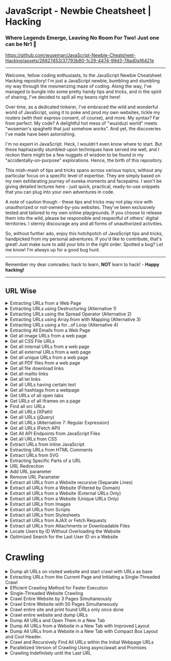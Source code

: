 # JavaScript - Newbie Cheatsheet | Hacking

### Where Legends Emerge, Leaving No Room For Two! Just one can be Nr1 💜


https://github.com/wuseman/JavaScript-Newbie-Cheatsheet-Hacking/assets/26827453/37793b80-1c29-4474-99d3-78ad0a16421e


***

 Welcome, fellow coding enthusiasts, to the JavaScript Newbie Cheatsheet Hacking repository! I'm just a JavaScript newbie, bumbling and stumbling my way through the mesmerizing maze of coding. Along the way, I've managed to bungle into some pretty handy tips and tricks, and in the spirit of sharing, I've decided to spill all my beans right here!

 Over time, as a dedicated tinkerer, I've embraced the wild and wonderful world of JavaScript, using it to poke and prod my own websites, tickle my routers (with their express consent, of course), and more. My syntax? Far from perfect. My code? A delightful hot mess of "wuziduzi world" meets "wuseman's spaghetti that just somehow works". And yet, the discoveries I've made have been astonishing.

 I'm no expert in JavaScript. Heck, I wouldn't even know where to start. But these haphazardly stumbled-upon techniques have served me well, and I reckon there might be a few nuggets of wisdom to be found in my "accidentally-on-purpose" explorations. Hence, the birth of this repository.

This mish-mash of tips and tricks spans across various topics, without any particular focus on a specific level of expertise. They are simply based on my own exhilarating journey of eureka moments and facepalms. I won't be giving detailed lectures here - just quick, practical, ready-to-use snippets that you can plug into your own adventures in code.

 A note of caution though - these tips and tricks may not play nice with unauthorized or not-owned-by-you websites. They've been exclusively tested and tailored to my own online playgrounds. If you choose to release them into the wild, please be responsible and respectful of others' digital territories. I sternly discourage any and all forms of unauthorized activities.

 So, without further ado, enjoy this hotchpotch of JavaScript tips and tricks, handpicked from my personal adventures. If you'd like to contribute, that's great! Just make sure to add your bits in the right order. Spotted a bug? Let me know! I'm always up for a good bug hunt.

***

Remember my dear comrades: hack to learn, **NOT** learn to hack! - **Happy hacking!**

***

## URL Wise

<details>
  <summary>Extracting URLs from a Web Page</summary>

```javascript
Array.from(document.links).forEach(({ href }) => console.log(href));
```

</details>

<details>
  <summary>Extracting URLs using Destructuring (Alternative 1)</summary>

```javascript
Array.from(document.links, ({ href }) => href).forEach(console.log);
```

</details>

<details>
  <summary>Extracting URLs using the Spread Operator (Alternative 2)</summary>

```javascript
[...document.getElementsByTagName('a')].forEach(a => console.log(a.href));
```

</details>

<details>
  <summary>Extracting URLs using Array.from with Mapping (Alternative 3)</summary>

```javascript
Array.from(document.getElementsByTagName('a'), a => a.href).forEach(url => console.log(url));
```

</details>

<details>
  <summary>Extracting URLs using a for...of Loop (Alternative 4)</summary>

```javascript
var urls = Array.from(document.getElementsByTagName('a'));
for (var url of urls) {
    console.log(url.href);
}
```

</details>

<details>
  <summary>Extracting All Emails from a Web Page</summary>

```javascript
const regex = /\b[A-Za-z0-9._%+-]+@[A-Za-z0-9.-]+\.[A-Z|a-z]{2,}\b/g;
const html = document.documentElement.innerHTML;
let match;
while ((match = regex.exec(html))) {
  console.log(match[0]);
}
```

</details>

<details>
  <summary>Get all image URLs from a web page</summary>

```javascript
Array.from(document.images).forEach(({ src }) => console.log(src));
```

</details>

<details>
  <summary>Get all CSS File URLs</summary>

```javascript
Array.from(document.styleSheets).forEach(({ href }) => console.log(href));
```

</details>

<details>
  <summary>Get all internal URLs from a web page</summary>

```javascript
Array.from(document.links).filter(a => a.hostname === location.hostname).forEach(({ href }) => console.log(href));
```

</details>

<details>
  <summary>Get all external URLs from a web page</summary>

```javascript
Array.from(document.links).filter(a => a.hostname !== location.hostname).forEach(({ href }) => console.log(href));
```

</details>

<details>
  <summary>Get all unique URLs from a web page</summary>

```javascript
let uniqueURLs = new Set(Array.from(document.links).map(({ href }) => href));
uniqueURLs.forEach(url => console.log(url));
```

</details>

<details>
  <summary>Get all PDF files from a web page</summary>

```javascript
Array.from(document.links).filter(a => a.href.endsWith('.pdf')).forEach(({ href }) => console.log(href));
```

</details>

<details>
  <summary>Get all file download links</summary>

```javascript
Array.from(document.querySelectorAll('a[download]')).forEach(({ href }) => console.log(href));
```

</details>

<details>
  <summary>Get all mailto links</summary>

```javascript
Array.from(document.querySelectorAll('a[href^="mailto:"]')).forEach(({ href }) => console.log(href));
```

</details>

<details>
  <summary>Get all tel links</summary>

```javascript
Array.from(document.querySelectorAll('a[href^="tel:"]')).forEach(({ href }) => console.log(href));
```

</details>

<details>
  <summary>Get all URLs having certain text</summary>

```javascript
Array.from(document.links).filter(a => a.innerText.includes('text')).forEach(({ href }) => console.log(href));
```

</details>

<details>
  <summary>Get all hashtags from a webpage</summary>

```javascript
Array.from(document.querySelectorAll('a[href^="#"]')).forEach(({ href }) => console.log(href));
```

</details>

<details>
  <summary>Get URLs of all open tabs</summary>

```javascript
chrome.tabs.query({}, function(tabs) {
  tabs.forEach(tab => console.log(tab.url));
});
```

</details>

<details>
  <summary>Get URLs of all iframes on a page</summary>

```javascript
Array.from(document.querySelectorAll('iframe')).forEach(({ src }) => console.log(src));
```

</details>


<details>
  <summary>Find all src URLs</summary>

```javascript
// Select all relevant HTML elements that may have src attributes
var elementsWithSrc = document.querySelectorAll('img, script, iframe');

// Iterate through the elements and retrieve the src URLs
for (var i = 0; i < elementsWithSrc.length; i++) {
  var element = elementsWithSrc[i];
  var src = element.getAttribute('src');
  if (src) {
    console.log(src);
  }
}
```

</details>

<details>
  <summary>Get all URLs (XPath)</summary>

```javascript
const xpathResult = document.evaluate('//a', document, null, XPathResult.ANY_TYPE, null);
let node = xpathResult.iterateNext();
while (node) {
  console.log(node.href);
  node = xpathResult.iterateNext();
}
```

</details>

<details>
  <summary>Get all URLs (jQuery)</summary>

```javascript
document.querySelectorAll('a').forEach(function(a) {
  console.log(a.href);
});
```

</details>

<details>
  <summary>Get all URLs (Alternative 7: Regular Expression)</summary>

```javascript
const regex = /<a\s+(?:[^>]*?\s+)?href=(["'])(.*?)\1/g;
const html = document.documentElement.innerHTML;
let match;
while ((match = regex.exec(html))) {
  console.log(match[2]);
}
```

</details>

<details>
  <summary>Get all URLs (Fetch API)</summary>

```javascript
fetch(document.location.href)
  .then(response => response.text())
  .then(html => {
    const regex = /<a\s+(?:[^>]*?\s+)?href=(["'])(.*?)\1/g;
    let match;
    while ((match = regex.exec(html))) {
      console.log(match[2]);
    }
  });
```

</details>

<details>
  <summary>Get All API Endpoints from JavaScript Files</summary>

```javascript
fetch(document.location.href)
  .then(response => response.text())
  .then(html => {
    const scriptUrls = html.match(/<script src="(.*?)"/g);
    scriptUrls.forEach(url => {
      fetch(url)
        .then(response => response.text())
        .then(js => {
          const matches = js.match(/\/api\/\w+/g);
          if (matches) {
            matches.forEach(endpoint => console.log(endpoint));
          }
        });
    });
});
```

</details>

<details>
  <summary>Get all URLs from CSS</summary>

```javascript
Array.from(document.styleSheets).forEach(styleSheet => {
  const cssRules = styleSheet.cssRules || styleSheet.rules;
  if (cssRules) {
    Array.from(cssRules).forEach(rule => {
      const urlMatches = rule.cssText.match(/url\(["']?(.*?)["']?\)/g);
      if (urlMatches) {
        urlMatches.forEach(url => console.log(url.match(/url\(["']?(.*?)["']?\)/)[1]));
      }
    });
  }
});
```

</details>

<details>
  <summary>Extract URLs from Inline JavaScript</summary>

```javascript
const regex = /url\s*\(\s*(['"]?)(.*?)\1\s*\)/g;
const html = document.documentElement.innerHTML;
let match;
while ((match = regex.exec(html))) {
  console.log(match[2]);
}
```

</details>

<details>
  <summary>Extracting URLs from HTML Comments</summary>

```javascript
const regex = /<!--.*?(\b

https?:\/\/\S+)\b.*?-->/g;
const html = document.documentElement.innerHTML;
let match;
while ((match = regex.exec(html))) {
  console.log(match[1]);
}
```

</details>

<details>
  <summary>Extract URLs from SVG</summary>

```javascript
Array.from(document.getElementsByTagName('image')).forEach(({ href }) => console.log(href));
```

</details>

<details>
  <summary>Extracting Specific Parts of a URL</summary>

```javascript
function extractDomain(url) {
  const domainRegex = /^(?:https?:\/\/)?(?:[^@\n]+@)?(?:www\.)?([^:\/\n?]+)/;
  const matches = url.match(domainRegex);
  return matches ? matches[1] : null;
}

function extractProtocol(url) {
  const protocolRegex = /^(https?:\/\/)/;
  const matches = url.match(protocolRegex);
  return matches ? matches[1] : null;
}

function extractPath(url) {
  const pathRegex = /^(?:https?:\/\/)?[^\/]+(\/.*)/;
  const matches = url.match(pathRegex);
  return matches ? matches[1] : null;
}

const url = 'https://www.example.com/path/to/resource?query=string#fragment';

console.log('Domain:', extractDomain(url));
console.log('Protocol:', extractProtocol(url));
console.log('Path:', extractPath(url));
```

</details>

<details>
  <summary>URL Redirection</summary>

```javascript
window.location.href = 'https://www.newurl.com';
```

</details>

<details>
  <summary>Add URL parameter</summary>

```javascript
function addUrlParameter(url, parameterName, parameterValue) {
  const separator = url.includes('?') ? '&' : '?';
  return url + separator + encodeURIComponent(parameterName) + '=' + encodeURIComponent(parameterValue);
}

const originalUrl = 'https://www.github.com/wuseman';
const modifiedUrl = addUrlParameter(originalUrl, 'param', 'value');
console.log(modifiedUrl);
```

</details>

<details>
  <summary>Remove URL Parameter</summary>

```javascript
function removeUrlParameter(url, parameterName) {
  const urlParts = url.split('?');
  if (urlParts.length >= 2) {
    const prefix = encodeURIComponent(parameterName) + '=';
    const parameters = urlParts[1].split(/[&;]/g);

    for (let i = parameters.length - 1; i >= 0; i--) {
      if (parameters[i].lastIndexOf(prefix, 0) !== -1) {
        parameters.splice(i, 1);
      }
    }

    if (parameters.length > 0) {
      return urlParts[0] + '?' + parameters.join('&');
    } else {
      return urlParts[0];
    }
  }
  return url;
}

const originalUrl = 'https://www.somesite.com?param1=value1&param2=value2';
const modifiedUrl = removeUrlParameter(originalUrl, 'param2');
console.log(modifiedUrl);
```

</details>

<details>
  <summary>Extract all URLs from a Website recursive (Separate Lines)</summary>

```javascript
// Function to extract the domain from a URL
function extractDomain(url) {
  const domainRegex = /^(?:https?:\/\/)?(?:[^@\n]+@)?(?:www\.)?([^:\/\n?]+)/;
  const matches = url.match(domainRegex);
  return matches ? matches[1] : null;
}

// Function to extract all URLs from a website and return them as separate lines
function extractURLsSeparateLines() {
  const allURLs = [];

  //

 Retrieve all anchor elements on the page
  const anchorElements = document.getElementsByTagName('a');

  // Extract URLs
  for (let i = 0; i < anchorElements.length; i++) {
    const href = anchorElements[i].href;
    const domain = extractDomain(href);

    // Filter out external URLs if needed
    if (domain !== null) {
      allURLs.push(href);
    }
  }

  return allURLs;
}

// Recursive function to crawl all pages of the website
function crawlWebsite(currentURL) {
  // Create a new XMLHttpRequest object
  const xhr = new XMLHttpRequest();

  // Callback function for handling the response
  xhr.onload = function () {
    if (xhr.status === 200) {
      // Extract URLs from the current page
      const urls = extractURLsSeparateLines();

      // Log the extracted URLs on separate lines in the console
      console.log(`Extracted URLs from ${currentURL}:`);
      console.log(urls.join('\n'));

      // Extract and crawl URLs from child pages
      const domain = extractDomain(currentURL);
      const links = Array.from(new Set(urls.filter(url => extractDomain(url) === domain)));

      links.forEach(link => {
        const absoluteURL = new URL(link, currentURL).href;
        crawlWebsite(absoluteURL);
      });
    }
  };

  // Open the current URL
  xhr.open('GET', currentURL);
  xhr.send();
}

// Call the function to start crawling the website from the current page
crawlWebsite(window.location.href);
```
</details>

<details>
  <summary>Extract all URLs from a Website (Filtered by Domain)</summary>

```javascript
// Function to extract the domain from a URL
function extractDomain(url) {
  const domainRegex = /^(?:https?:\/\/)?(?:[^@\n]+@)?(?:www\.)?([^:\/\n?]+)/;
  const matches = url.match(domainRegex);
  return matches ? matches[1] : null;
}

// Function to extract all URLs from a website filtered by a specific domain
function extractURLsByDomain(domain) {
  const allURLs = [];

  // Retrieve all anchor elements on the page
  const anchorElements = document.getElementsByTagName('a');

  // Extract URLs
  for (let i = 0; i < anchorElements.length; i++) {
    const href = anchorElements[i].href;
    const anchorDomain = extractDomain(href);

    // Filter URLs by the specified domain
    if (anchorDomain !== null && anchorDomain.includes(domain)) {
      allURLs.push(href);
    }
  }

  return allURLs;
}

// Specify the domain to filter URLs
const targetDomain = 'github.com/wuseman';

// Call the function to extract URLs filtered by the domain
const filteredURLs = extractURLsByDomain(targetDomain);

// Log the extracted URLs to the console
console.log(`Extracted URLs for domain ${targetDomain}:`, filteredURLs);
```

</details>

<details>
  <summary>Extract all URLs from a Website (External URLs Only)</summary>

```javascript
// Function to extract the domain from a URL
function extractDomain(url) {
  const domainRegex = /^(?:https?:\/\/)?(?:[^@\n]+@)?(?:www\.)?([^:\/\n?]+)/;
  const matches = url.match(domainRegex);
  return matches ? matches[1] : null;
}

// Function to extract all external URLs from a website
function extractExternalURLs() {
  const allURLs = [];

  // Retrieve all anchor elements on the page
  const anchorElements = document.getElementsByTagName('a');

  // Extract URLs
  for (let i = 0; i < anchorElements.length; i++) {
    const href = anchorElements[i].href;
    const domain = extractDomain(href);

    // Filter out internal URLs by comparing domains
    if (domain !== null && !domain.includes(window.location.hostname)) {
      allURLs.push(href);
    }
  }

  return allURLs;
}

// Call the function to extract external URLs
const externalURLs = extractExternalURLs();

// Log the extracted external URLs to the console
console.log('Extracted External URLs:', externalURLs);
```

</details>

<details>
  <summary>Extract all URLs from a Website (Unique URLs Only)</summary>

```javascript
// Function to extract the domain from a URL
function extractDomain(url) {
  const domainRegex = /^(?:https?:\/\/)?(?:[^@\n]+@)?(?:www\.)?([^:\/\n?]+)/;
  const matches = url.match(domainRegex);
  return matches ? matches[1] : null;
}

// Function to extract all unique URLs from a website
function extractUniqueURLs() {
  const allURLs = [];

  // Retrieve all anchor elements on the page
  const anchorElements = document.getElementsByTagName('a');

  // Extract URLs
  for (let i = 0; i < anchorElements.length; i++) {
    const href = anchorElements[i].href;
    const domain = extractDomain(href);

    // Check if the URL is already in the

 array
    if (allURLs.indexOf(href) === -1) {
      allURLs.push(href);
    }
  }

  return allURLs;
}

// Call the function to extract unique URLs
const uniqueURLs = extractUniqueURLs();

// Log the extracted unique URLs to the console
console.log('Extracted Unique URLs:', uniqueURLs);
```

</details>

<details>
  <summary>Extract all URLs from Images</summary>

```javascript
// Function to extract all URLs from images on a website
function extractImageURLs() {
  const allURLs = [];

  // Retrieve all image elements on the page
  const imageElements = document.getElementsByTagName('img');

  // Extract URLs
  for (let i = 0; i < imageElements.length; i++) {
    const src = imageElements[i].src;

    // Add the image URL to the array
    allURLs.push(src);
  }

  return allURLs;
}

// Call the function to extract image URLs
const imageURLs = extractImageURLs();

// Log the extracted image URLs to the console
console.log('Extracted Image URLs:', imageURLs);
```

</details>

<details>
  <summary>Extract all URLs from Scripts</summary>

```javascript
// Function to extract all URLs from scripts on a website
function extractScriptURLs() {
  const allURLs = [];

  // Retrieve all script elements on the page
  const scriptElements = document.getElementsByTagName('script');

  // Extract URLs
  for (let i = 0; i < scriptElements.length; i++) {
    const src = scriptElements[i].src;

    // Add the script URL to the array
    allURLs.push(src);
  }

  return allURLs;
}

// Call the function to extract script URLs
const scriptURLs = extractScriptURLs();

// Log the extracted script URLs to the console
console.log('Extracted Script URLs:', scriptURLs);
```

</details>

<details>
  <summary>Extract all URLs from Stylesheets</summary>

```javascript
// Function to extract all URLs from stylesheets on a website
function extractStylesheetURLs() {
  const allURLs = [];

  // Retrieve all link elements on the page
  const linkElements = document.getElementsByTagName('link');

  // Extract URLs
  for (let i = 0; i < linkElements.length; i++) {
    const href = linkElements[i].href;

    // Add the stylesheet URL to the array
    allURLs.push(href);
  }

  return allURLs;
}

// Call the function to extract stylesheet URLs
const stylesheetURLs = extractStylesheetURLs();

// Log the extracted stylesheet URLs to the console
console.log('Extracted Stylesheet URLs:', stylesheetURLs);
```

</details>

<details>
  <summary>Extract all URLs from AJAX or Fetch Requests</summary>

```javascript
// Function to extract all URLs from dynamically loaded resources via AJAX or fetch requests
function extractDynamicURLs(urls) {
  const allURLs = [];

  // Retrieve all AJAX or fetch request URLs
  const requestURLs = [...urls];

  // Extract URLs
  for (let i = 0; i < requestURLs.length; i++) {
    const url = requestURLs[i];

    // Add the URL to the array
    allURLs.push(url);
  }

  return allURLs;
}

// Example array of AJAX or fetch request URLs
const ajaxURLs = ['https://somesite.com/api/data', 'https://somesite.com/api/users'];

// Call the function to extract URLs from AJAX or fetch requests
const

 dynamicURLs = extractDynamicURLs(ajaxURLs);

// Log the extracted URLs to the console
console.log('Extracted URLs from AJAX or Fetch Requests:', dynamicURLs);
```

</details>

<details>
  <summary>Extract all URLs from Attachments or Downloadable Files</summary>

```javascript
// Function to extract all URLs from attachments or downloadable files on a website
function extractAttachmentURLs() {
  const allURLs = [];

  // Retrieve all attachment or downloadable file elements on the page
  const attachmentElements = document.querySelectorAll('a[download], a[href*=".pdf"], a[href*=".doc"], a[href*=".xls"], a[href*=".zip"]');

  // Extract URLs
  for (let i = 0; i < attachmentElements.length; i++) {
    const href = attachmentElements[i].href;

    // Add the attachment URL to the array
    allURLs.push(href);
  }

  return allURLs;
}

// Call the function to extract attachment URLs
const attachmentURLs = extractAttachmentURLs();

// Log the extracted attachment URLs to the console
console.log('Extracted Attachment URLs:', attachmentURLs);
```
</details>

<details>
  <summary>Locate Users by ID Without Overloading the Website</summary>

This approach is designed to efficiently find the highest user ID when we do not have a clear starting point. It aims to avoid putting excessive load on the server, thus preventing a potentially negative impact on the site's performance.

```javascript
async function crawlUsersById(startId, endId) {
  for (let id = startId; id <= endId; id++) {
    const url = `https://somewebsite/api/v1/users/${id}`;

    try {
      const response = await fetch(url, {
        headers: {
          "accept": "application/json, text/plain, */*",
          "sec-ch-ua": "\"Not.A/Brand\";v=\"8\", \"Chromium\";v=\"114\", \"Google Chrome\";v=\"114\"",
        },
        referrer: `https://somewebsite.org/user/${id}/edit`,
        referrerPolicy: "strict-origin-when-cross-origin",
        method: "GET",
        mode: "cors",
        credentials: "include"
      });

      if (response.ok) {
        const userData = await response.json();
        console.log(userData);
        // Process the userData as needed
      } else {
        console.error(`Error retrieving user data for ID: ${id}`);
      }
    } catch (error) {
      console.error(`Error fetching user data for ID: ${id}`, error);
    }
  }
}

// Usage: crawlUsersById(startId, endId);
crawlUsersById(1, 999999);
```
</details>

<details>
  <summary>Optimized Search for the Last User ID on a Website</summary>

This method uses a balanced approach to discover the largest user ID on a website when there is no initial indication of its value. The strategy aims to minimize the potential strain on the website by avoiding excessive requests.

```javascript
async function findLastUser() {
  let startId = 10000;
  let endId = 12000;
  let lastUser = null;

  while (startId <= endId) {
    const midId = Math.floor((startId + endId) / 2);
    const url = `https://somewebsite/api/v1/users/${midId}`;

    try {
      const response = await fetch(url, {
        headers: {
          "accept": "application/json, text/plain, */*",
          "sec-ch-ua": "\"Not.A/

Brand\";v=\"8\", \"Chromium\";v=\"114\", \"Google Chrome\";v=\"114\"",
        },
        referrer: `https://somewebsite/user/${midId}/edit`,
        referrerPolicy: "strict-origin-when-cross-origin",
        method: "GET",
        mode: "cors",
        credentials: "include"
      });

      if (response.ok) {
        lastUser = midId;
        startId = midId + 1;
      } else if (response.status === 404) {
        endId = midId - 1;
      } else {
        console.error(`Error retrieving user data for ID: ${midId}`);
        break;
      }
    } catch (error) {
      console.error(`Error fetching user data for ID: ${midId}`, error);
      break;
    }
  }

  console.log(`Last user found with ID: ${lastUser}`);
}

// Usage: findLastUser();
findLastUser();
```
</details>

# Crawling


<details>
  <summary>Dump all URLs on visited website and start crawl with URLs as base</summary>

The provided code demonstrates a web crawling script that extracts URLs from a visited website and uses them as a base for further crawling. The script utilizes JavaScript and employs a breadth-first search strategy.

```javascript
let c = [];
let p = ['https://www.nr1.nu/'];

async function a() {
  while (p.length) {
    let u = p.pop();
    if (!c.includes(u)) {
      console.log(`Crawling ${u}`);
      try {
        let r = await fetch(u);
        let t = await r.text();
        let d = new DOMParser().parseFromString(t, 'text/html').getElementsByTagName('a');
        for (let a of d) {
          if (!c.includes(a.href) && !p.includes(a.href)) {
            p.push(a.href);
          }
        }
      } catch (e) {
        console.error(`Failed to crawl "${u}": ${e}`);
      }
      c.push(u);
    }
  }
  console.log('Finished crawling', c);
}

a();
```
</details>





<details>
  <summary>Extracting URLs from the Current Page and Initiating a Single-Threaded Crawl</summary>

* Elapsed time: 32918 ms

```javascript
let c = [];
let p = ['https://www.nr1.nu/'];

async function a() {
  let s = new Date().getTime();
  while (p.length) {
    let u = p.pop();
    if (!c.includes(u)) {
      console.log(`Crawling ${u}`);
      try {
        let r = await fetch(u);
        let t = await r.text();
        let d = new DOMParser().parseFromString(t, 'text/html').getElementsByTagName('a');
        for (let a of d) {
          if (!c.includes(a.href) && !p.includes(a.href)) {
            p.push(a.href);
          }
        }
      } catch (e) {
        console.error(`Failed to crawl "${u}": ${e}`);
      }
      c.push(u);
    }
  }
  let e = new Date().getTime();
  console.log('Finished crawling', c);
  console.log('Elapsed time:', e - s, 'ms');
}

a();
```

</details>



<details>
  <summary>Efficient Crawling Method for Faster Execution</summary>

This code presents an alternative crawling approach that improves efficiency and reduces execution time. By utilizing XMLHttpRequest, the script performs crawling in a faster manner, making it suitable for large-scale web crawling tasks.

Elapsed time: 5002.60 ms

```javascript
var crawledUrls = new Set();
var urls = [];

function crawlUrl(url) {
  if (crawledUrls.has(url)) return;

  crawledUrls.add(url);

  var xhr = new XMLHttpRequest();
  xhr.onreadystatechange = function() {
    if (xhr.readyState === 4 && xhr.status === 200) {
      var responseText = xhr.responseText;
      var parser = new DOMParser();
      var doc = parser.parseFromString(responseText, 'text/html');
      var anchors = doc.getElementsByTagName('a');
      
      for (var i = 0; i < anchors.length; i++) {
        var href = anchors[i].href;
        if (!crawledUrls.has(href)) {
          urls.push(href);
          crawlUrl(href);
        }
      }
    }
  };

  xhr.open('GET', url, true);
  xhr.send();
}

crawlUrl(window.location.href);

setTimeout(function() {
  console.log(urls);
}, 5000); // Adjust the timeout as needed to wait for the crawling to complete
```
</details>


<details>
  <summary>Single-Threaded Website Crawling</summary>

This code represents a single-threaded approach to crawl an entire website. It utilizes a depth-first crawling strategy to systematically explore the website's pages.

**EXTREME**: Crawling completed in 3131.1999999999534 milliseconds.

```javascript
var crawledUrls = new Set();
var startTime = performance.now();
var requestDelay = 200

; // Delay between each request in milliseconds

function crawlUrl(url) {
  return new Promise(function(resolve, reject) {
    var xhr = new XMLHttpRequest();
    xhr.onreadystatechange = function() {
      if (xhr.readyState === 4) {
        if (xhr.status === 200) {
          var responseText = xhr.responseText;
          var newUrls = extractUrlsFromResponse(responseText);
          resolve(newUrls);
        } else {
          reject(xhr.status);
        }
      }
    };
    xhr.open("GET", url, true);
    xhr.send();
  });
}

function delay(ms) {
  return new Promise(function(resolve) {
    setTimeout(resolve, ms);
  });
}

function crawlUrls(urls) {
  var promises = urls.map(function(url, index) {
    return delay(index * requestDelay) // Delay the requests
      .then(function() {
        return crawlUrl(url);
      });
  });

  return Promise.all(promises)
    .then(function(results) {
      var newUrls = results.reduce(function(acc, urls) {
        return acc.concat(urls);
      }, []);
      var uniqueNewUrls = newUrls.filter(function(url) {
        return !crawledUrls.has(url);
      });
      uniqueNewUrls.forEach(function(url) {
        crawledUrls.add(url);
      });

      var remainingUrls = uniqueNewUrls.filter(function(url) {
        return !urls.includes(url);
      });

      if (remainingUrls.length > 0) {
        return crawlUrls(remainingUrls);
      }
    })
    .catch(function(error) {
      console.error("Error crawling URLs:", error);
    });
}

function extractUrlsFromResponse(responseText) {
  var parser = new DOMParser();
  var doc = parser.parseFromString(responseText, "text/html");
  var anchors = doc.getElementsByTagName("a");
  var urls = [];
  for (var i = 0; i < anchors.length; i++) {
    urls.push(anchors[i].href);
  }
  return urls;
}

var startingUrl = window.location.href;
var urls = [startingUrl];

crawlUrls(urls)
  .then(function() {
    var endTime = performance.now();
    var duration = endTime - startTime;
    console.log("Crawling completed in " + duration + " milliseconds.");
    console.log(Array.from(crawledUrls));
  });
```
</details>


<details>
  <summary>Crawl Entire Website by 3 Pages Simultaneously</summary>

* Total time: 25298.40 milliseconds

```javascript
let crawledUrls = [];
let pendingUrls = ['https://www.nr1.nu/'];
let startTime = performance.now();

const crawl = async () => {
  while (pendingUrls.length) {
    let urlsToCrawl = pendingUrls.splice(0, 10); // Number of concurrent requests: 10
    let crawlPromises = urlsToCrawl.map(async (url) => {
      if (crawledUrls.includes(url)) return;
      console.log(`Crawling ${url}`);
      try {
        let response = await fetch(url);
        let text = await response.text();
        let parser = new DOMParser();
        let doc = parser.parseFromString(text, 'text/html');
        let anchors = doc.getElementsByTagName('a');
        for (let i = 0; i < anchors.length; i++) {
          let href = anchors[i].href;
          if (!crawledUrls.includes(href) && !pendingUrls.includes(href)) {
            pendingUrls.push(href);
          }
        }
      } catch (err) {
        console.error(`Failed to crawl "${url}": ${err}`);
      }
      crawledUrls.push(url);
    });
    await Promise.all(crawlPromises);
  }
  let endTime = performance.now();
  let totalTime = endTime - startTime;
  console.log('Finished crawling');
  console.log(crawledUrls);
  console.log(`Total time: ${totalTime.toFixed(2)} milliseconds`);
};

crawl();
```

</details>


<details>
  <summary>Crawl Entire Website with 50 Pages Simultaneously</summary>

The provided code showcases a crawling approach that allows the concurrent crawling of 50 pages at once, significantly enhancing the crawling speed. It maintains lists of crawled URLs and pending URLs and outputs the total time taken for the crawling process.

* Total time: 22067.30 milliseconds

```javascript
let crawledUrls = [];
let pendingUrls = ['https://www.nr1.nu/'];
let startTime = performance.now();

const crawl = async () => {
  while (pendingUrls.length) {
    let urlsToCrawl = pendingUrls.splice(0, 50); // Number of concurrent requests: 50
    let crawlPromises = urlsToCrawl.map(async (url) => {
      if (crawledUrls.includes(url)) return;
      console.log(`Crawling ${url}`);
      try {
        let response = await fetch(url);
        let text = await response.text();
        let parser = new DOMParser();
        let doc = parser.parseFromString(text, 'text/html');
        let anchors = doc.getElementsByTagName('a');
        for (let i = 0; i < anchors.length; i++) {
          let href = anchors[i].href;
          if (!crawledUrls.includes(href) && !pendingUrls.includes(href)) {
            pendingUrls.push(href);
          }
        }
      } catch (err) {
        console.error(`Failed to crawl "${url}": ${err}`);
      }
      crawledUrls.push(url);
    });
    await Promise.all(crawlPromises);
  }
  let endTime = performance.now();
  let totalTime = endTime - startTime;
  console.log('Finished crawling');
  console.log(crawledUrls);
  console.log(`Total time: ${totalTime.toFixed(2)} milliseconds`);
};

crawl();
```

</details>


<details>
  <summary>Crawl entire site and print found URLs only once done</summary>

The provided code showcases a web crawling approach that explores an entire website and ensures that the found URLs are printed only once the crawling process is completed. It prevents duplicate URLs from being processed and guarantees that each URL is printed only once.

* Total time: 36452.39999999851 milliseconds

```javascript
let crawledUrls = new Set();
let pendingUrls = ['https://www.nr1.nu/'];
let startTime = performance.now();

const crawl = async () => {
  while (pendingUrls.length) {
    const url = pendingUrls.pop();
    if (crawledUrls.has(url)) continue; // Avoid re-crawling
    console.log(`Crawling ${url}`);
    try {
      const response = await fetch(url);
      const text = await response.text();
      const doc = new DOMParser().parseFromString(text, 'text/html');
      const anchors = doc.getElementsByTagName('a');
      for (const anchor of anchors) {
        const href = anchor.href;
        if (!crawledUrls.has(href) && !pendingUrls.includes(href)) {
          pendingUrls.push(href);
        }
      }
    } catch (err) {
      console.error(`Failed to crawl "${url}": ${err}`);
    }
    crawledUrls.add(url);
  }
  let endTime = performance.now();
  let totalTime = endTime - startTime;
  console.log('Finished crawling');
  console.log(Array.from(crawledUrls));
  console.log(`Total time: ${totalTime} milliseconds`);
};

crawl();
```

</details>



<details>
  <summary>Crawl entire website and dump URLs</summary>

The provided code showcases a web crawling approach that crawls an entire website and dumps the URLs found during the process. It ensures that each URL is crawled only once and prevents duplicate URLs from being added to the list of pending URLs.

```javascript
let crawledUrls = [];
let pendingUrls = ['https://www.nr1.nu/'];

const crawl = async () => {
    while (pendingUrls.length) {
        let url = pendingUrls.pop();
        if (crawledUrls.includes(url)) continue; // avoid re-crawling
        console.log(`Crawling ${url}`);
        try {
            let response = await fetch(url);
            let text = await response.text();
            let parser = new DOMParser();
            let doc = parser.parseFromString(text, 'text/html');
            let anchors = doc.getElementsByTagName('a');
            for (let i = 0; i < anchors.length; i++) {
                let href = anchors[i].href;
                if (!crawledUrls.includes(href) && !pendingUrls.includes(href)) pendingUrls.push(href);
            }
        } catch (err) {
            console.error(`Failed to crawl "${url}": ${err}`);
        }
        crawledUrls.push(url);
    }
    console.log('Finished crawling');
    console

.log(crawledUrls);
};

crawl();
```
</details>



<details>
  <summary>Dump All URLs and Open Them in a New Tab</summary>

The provided code allows for the extraction of all URLs present on a webpage and opens them in a new browser tab. It generates an HTML document in the new tab containing the dumped URLs.

```javascript
var urls = Array.from(document.getElementsByTagName("a"), function (a) {
  return a.href;
});

var newTab = window.open();
newTab.document.open();
newTab.document.write("<html><head><title>URL Dump</title></head><body><table>");
newTab.document.write("<tr><th>URL</th><th>Link</th></tr>");
for (var i = 0; i < urls.length; i++) {
  newTab.document.write("<tr><td>" + urls[i] + "</td><td><a href='" + urls[i] + "'>" + urls[i] + "</a></td></tr>");
}
newTab.document.write("</table></body></html>");
newTab.document.close();
```

</details>


<details>
  <summary>Dump All URLs from a Website in a New Tab with Improved Layout</summary>

The provided code extracts all URLs from a website and opens them in a new browser tab with an enhanced layout. The URLs are displayed in a table format, with the left column showing the URLs as plain text and the right column displaying the URLs as clickable links. The code starts by utilizing the getElementsByTagName method to retrieve all anchor tags (<a>) on the current webpage. It converts the resulting HTMLCollection into an array using Array.from and extracts the href attribute from each anchor tag, representing the URLs.

A new browser tab is opened using the window.open method. The new tab's document is then opened for writing. The code writes an HTML document in the new tab, including a title of "URL Dump" and a style section to define the layout. The table layout is specified using CSS rules, defining the appearance of the table, table cells, and table rows. The URLs are displayed in a two-column table format, with the left column showing the URLs as plain text and the right column displaying the URLs as clickable links.

The code then iterates over the URLs array and writes each URL as a row in the table. Each row consists of two table cells: one displaying the URL as plain text and the other containing an anchor tag with the URL as the link text and target. After completing the table structure, the new tab's document is closed, finalizing the content. The new tab will display the URLs in an organized table layout, providing easy access to the URLs as both plain text and clickable links.



```javascript
var urls = Array.from(document.getElementsByTagName("a"), function (a) {
  return a.href;
});

var newTab = window.open();
newTab.document.open();
newTab.document.write("<html><head><title>URL Dump</title>");
newTab.document.write("<style>table { border-collapse: collapse; width: 100%; }");
newTab.document.write("th, td { padding: 8px; text-align: left; border-bottom: 1px solid #ddd; }");
newTab.document.write("tr:hover { background-color: #f5f5f5; }");
newTab.document.write("a { color: #0000EE; text-decoration: none; }");
newTab.document.write("</style></head><body><table>");
newTab.document.write("<tr><th>URL</th><th>Link</th></tr>");
for (var i = 0; i < urls.length; i++) {
  newTab.document.write("<tr><td>" + urls[i] + "</td><td><a href='" + urls[i] + "'>" + urls[i] + "</a></td></tr>");
}
newTab.document.write("</table></body></html>");
newTab.document.close();
```

</details>


<details>
  <summary>Dump All URLs from a Website in a New Tab with Compact Box Layout and Cool Header.</summary>

The provided code extracts all URLs from a website and opens them in a new browser tab with a compact box layout. The URLs are displayed in a table format, with the left column showing the URLs as plain text and the right column displaying the URLs as clickable links. The layout includes a cool header for added style.

The code begins by utilizing the getElementsByTagName method to retrieve all anchor tags (<a>) on the current webpage. It converts the resulting HTMLCollection into an array using Array.from and extracts the href attribute from each anchor tag, representing the URLs.


```javascript
var urls = Array.from(document.getElementsByTagName("a"), function (a) {
  return a.href;
});

var newTab = window.open();
newTab.document.open();
newTab.document.write("<html><head><title>URL Dump</title>");
newTab.document.write("<style>table { border-collapse: collapse; width: 100%; }");
newTab.document.write("th, td { padding: 8px;

 text-align: left; border-bottom: 1px solid #ddd; }");
newTab.document.write("tr:hover { background-color: #f5f5f5; }");
newTab.document.write("a { color: #0000EE; text-decoration: none; }");
newTab.document.write(".header { background-color: #333; color: #FFF; padding: 10px; font-size: 20px; }");
newTab.document.write("</style></head><body>");
newTab.document.write("<div class='header'>URL Dump</div>");
newTab.document.write("<table>");
newTab.document.write("<tr><th>URL</th><th>Link</th></tr>");
for (var i = 0; i < urls.length; i++) {
  newTab.document.write("<tr><td>" + urls[i] + "</td><td><a href='" + urls[i] + "'>" + urls[i] + "</a></td></tr>");
}
newTab.document.write("</table></body></html>");
newTab.document.close();
```

</details>


<details>
  <summary>Crawl and Recursively Find All URLs within the Initial Webpage URLs</summary>

 The provided code implements a recursive crawling approach to find and extract all URLs within the initial webpage URLs. It utilizes XMLHttpRequest to fetch the webpages, extracts URLs from the responses, and continues crawling recursively until all URLs have been traversed. The crawled URLs are logged at the end.

 During the crawling process, URLs are crawled recursively, and new URLs are added to the urls array for further crawling. If any errors occur during the crawling, they are logged to the console.

```javascript
var crawledUrls = [];
var startTime = performance.now();

function crawlUrl(url) {
  return new Promise(function(resolve, reject) {
    var xhr = new XMLHttpRequest();
    xhr.onreadystatechange = function() {
      if (xhr.readyState === 4) {
        if (xhr.status === 200) {
          var responseText = xhr.responseText;
          var newUrls = extractUrlsFromResponse(responseText);
          resolve(newUrls);
        } else {
          reject(xhr.status);
        }
      }
    };
    xhr.open("GET", url, true);
    xhr.send();
  });
}

function crawlUrls(urls) {
  if (urls.length === 0) {
    var endTime = performance.now();
    var duration = endTime - startTime;
    console.log("Crawling completed in " + duration + " milliseconds.");
    console.log(crawledUrls);
    return;
  }

  var currentUrl = urls.shift();
  if (crawledUrls.includes(currentUrl)) {
    crawlUrls(urls);
    return;
  }

  crawledUrls.push(currentUrl);

  crawlUrl(currentUrl)
    .then(function(newUrls) {
      newUrls.forEach(function(url) {
        if (!crawledUrls.includes(url)) {
          urls.push(url);
        }
      });
      crawlUrls(urls);
    })
    .catch(function(error) {
      console.error("Error crawling URL:", currentUrl);
      crawlUrls(urls);
    });
}

function extractUrlsFromResponse(responseText) {
  var parser = new DOMParser();
  var doc = parser.parseFromString(responseText, "text/html");
  var anchors = doc.getElementsByTagName("a");
  var urls = [];
  for (var i = 0; i < anchors.length; i++) {
    urls.push(anchors[i].href);
  }
  return urls;
}

var startingUrl = window.location.href;
var urls = [startingUrl];

crawlUrls(urls);
```

</details>


<details>
  <summary>Parallelized Version of Crawling Using async/await and Promises</summary>

The parallelized version of the crawling code utilizes async/await and Promises to enable concurrent crawling of multiple URLs, significantly reducing the crawling time. By leveraging JavaScript's event loop mechanism, this approach achieves parallelism and completes the crawling process in approximately 8.7 seconds (8685.3 milliseconds) for the website "https://www.nr1.nu".


```javascript
var crawledUrls = [];
var startTime = performance.now();
var MAX_CONCURRENT_REQUESTS = 100; // Maximum number of concurrent requests

function crawlUrl(url) {
  return new Promise(function(resolve, reject) {
    var xhr = new XMLHttpRequest();
    xhr.onreadystatechange = function() {
      if (xhr.readyState === 4) {
        if (xhr.status === 200) {
          var responseText = xhr.responseText;
          var newUrls = extractUrlsFromResponse(responseText);
          resolve(newUrls);
        } else {
          reject(xhr.status);
        }
      }
    };
    xhr.open("GET", url, true);
    xhr.send();
  });
}

async function crawlUrls(urls) {
  if (urls.length === 0) {
    var endTime = performance.now();
    var duration = endTime - startTime;
    console.log("Crawling completed in " + duration + " milliseconds.");
    console.log(crawledUrls);
    return;
  }

  var promises = [];
  while (urls.length > 0 && promises.length < MAX_CONCURRENT_REQUESTS) {
    var currentUrl = urls.shift();
    if (!crawledUrls.includes(currentUrl)) {
      crawledUrls.push(currentUrl);
      promises.push(
        crawlUrl(currentUrl)
          .then(function(newUrls) {
            newUrls.forEach(function(url) {
              if (!crawledUrls.includes(url)) {
                urls.push(url);
              }
            });
          })
          .catch(function(error) {
            console.error("Error crawling URL:", currentUrl);
          })
      );
    }
  }

  await Promise.all

(promises);
  crawlUrls(urls);
}

function extractUrlsFromResponse(responseText) {
  var parser = new DOMParser();
  var doc = parser.parseFromString(responseText, "text/html");
  var anchors = doc.getElementsByTagName("a");
  var urls = [];
  for (var i = 0; i < anchors.length; i++) {
    urls.push(anchors[i].href);
  }
  return urls;
}

var startingUrl = window.location.href;
var urls = [startingUrl];

crawlUrls(urls);
```

</details>




<details>
  <summary>Crawling Indefinitely until the Last URL</summary>

The provided code demonstrates two examples of crawling until the last URL is reached. The first example utilizes promises and a Set to keep track of the crawled URLs, while the second example uses XMLHttpRequest to fetch the content of each URL. Both examples allow for indefinite crawling until all URLs have been explored.

* Example 1:

The first example uses promises and a Set to crawl indefinitely until the last URL is reached. It starts by defining a Set called crawledUrls to keep track of the crawled URLs. The crawlUrl function returns a promise that fetches the content of a URL using XMLHttpRequest. Upon a successful response, it resolves with an array of new URLs extracted from the response.

The crawlUrls function takes an array of URLs as input. It filters out the URLs that have already been crawled and adds the uncrawled URLs to the crawledUrls set. It then uses Promise.all and maps over the uncrawled URLs to crawl each URL asynchronously. For each URL, it recursively calls the crawlUrls function to crawl the new URLs extracted from the response.

Once all the URLs have been crawled, the execution completes, and the total crawling duration and the crawled URLs are logged to the console.

* Example 2:

The second example crawls all dumped URLs in a single thread. It also uses XMLHttpRequest to fetch the content of each URL and stores the crawled URLs in an array. The completion message includes the crawled URLs.

The crawlUrl function is similar to the first example, returning a promise that fetches the content of a URL using XMLHttpRequest.

The crawlUrls function takes an array of URLs as input. It checks if the array is empty, indicating that all URLs have been crawled. If not, it fetches the content of each URL using the crawlUrl function and recursively calls the crawlUrls function to crawl the new URLs extracted from the response.

Once all the URLs have been crawled, the execution completes, and the total crawling duration and the crawled URLs are logged to the console.



```javascript
var crawledUrls = new Set();
var startTime = performance.now();

function crawlUrl(url) {
  return new Promise(function(resolve, reject) {
    var xhr = new XMLHttpRequest();
    xhr.onreadystatechange = function() {
      if (xhr.readyState === 4) {
        if (xhr.status === 200) {
          var responseText = xhr.responseText;
          var newUrls = extractUrlsFromResponse(responseText);
          resolve(newUrls);
        } else {
          reject(xhr.status);
        }
      }
    };
    xhr.open("GET", url, true);
    xhr.send();
  });
}

function crawlUrls(urls) {
  if (urls.length === 0) {
    var endTime = performance.now();
    var duration = endTime - startTime;
    console.log("Crawling completed in " + duration + " milliseconds.");
    console.log(Array.from(crawledUrls));
    return;
  }

  var uncrawledUrls = urls.filter(url => !crawledUrls.has(url));
  crawledUrls = new Set([...crawledUrls, ...uncrawledUrls]);

  return Promise.all(uncrawledUrls.map(url => crawlUrl(url)
    .then(newUrls => {
      return crawlUrls(newUrls.filter(url => !crawledUrls.has(url)));
    })
    .catch(error => {
      console.error("Error crawling URL:", url);
    })
  ));
}

function extractUrlsFromResponse(responseText) {
  var parser = new DOMParser();
  var doc = parser.parseFromString(responseText, "text/html");
  var anchors = doc.getElementsByTagName("a");
  var urls = [];
  for (var i = 0; i < anchors.length; i++) {
    urls.push(anchors[i].href);
  }
  return urls;
}

var startingUrl = window.location.href;
var urls = [startingUrl];

crawlUrls(urls);
```

</details>


